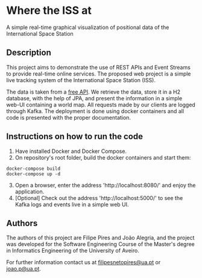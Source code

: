 # Where the ISS at
A simple real-time graphical visualization of positional data of the International Space Station

## Description

This project aims to demonstrate the use of REST APIs and Event Streams to provide real-time online services.
The proposed web project is a simple live tracking system of the International Space Station (ISS).

The data is taken from a [free API](https://wheretheiss.at/).
We retrieve the data, store it in a H2 database, with the help of JPA, and present the information in a simple web-UI containing a world map.
All requests made by our clients are logged through Kafka.
The deployment is done using docker containers and all code is presented with the proper documentation.

## Instructions on how to run the code

1. Have installed Docker and Docker Compose.
2. On repository's root folder, build the docker containers and start them:
```shell
docker-compose build
docker-compose up -d
```
3. Open a browser, enter the address 'http://localhost:8080/' and enjoy the application.
7. [Optional] Check out the address 'http://localhost:5000/' to see the Kafka logs and events live in a simple web UI.

## Authors

The authors of this project are Filipe Pires and João Alegria, and the project was developed for the Software Engineering Course of the Master's degree in Informatics Engineering of the University of Aveiro.

For further information contact us at filipesnetopires@ua.pt or joao.p@ua.pt.
